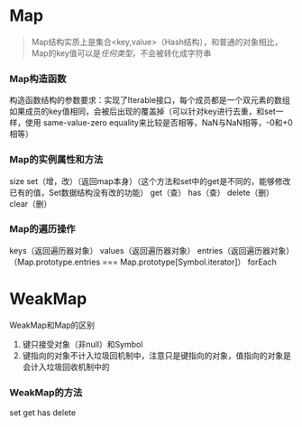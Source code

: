 # Map
> Map结构实质上是集合<key,value>（Hash结构），和普通的对象相比，Map的key值可以是*任何类型*，不会被转化成字符串

### Map构造函数
构造函数结构的参数要求：实现了Iterable接口，每个成员都是一个双元素的数组
如果成员的key值相同，会被后出现的覆盖掉（可以针对key进行去重，和set一样，使用 same-value-zero equality来比较是否相等，NaN与NaN相等，-0和+0相等）

### Map的实例属性和方法
size
set（增，改）（返回map本身）（这个方法和set中的get是不同的，能够修改已有的值，Set数据结构没有改的功能）
get（查）
has（查）
delete（删）
clear（删）

### Map的遍历操作
keys（返回遍历器对象）
values（返回遍历器对象）
entries（返回遍历器对象）（Map.prototype.entries === Map.prototype[Symbol.iterator]）
forEach

# WeakMap
WeakMap和Map的区别
1. 键只接受对象（非null）和Symbol
2. 键指向的对象不计入垃圾回机制中，注意只是键指向的对象，值指向的对象是会计入垃圾回收机制中的

### WeakMap的方法
set
get
has
delete


